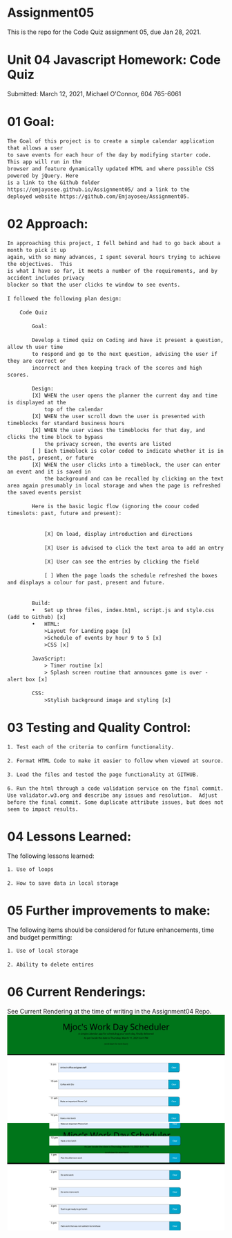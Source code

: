 # Assignment05
This is the repo for the Code Quiz assignment 05, due Jan 28, 2021.


# Unit 04 Javascript Homework: Code Quiz

Submitted: March 12, 2021, Michael O'Connor, 604 765-6061

# 01 Goal: 

    The Goal of this project is to create a simple calendar application that allows a user 
    to save events for each hour of the day by modifying starter code. This app will run in the 
    browser and feature dynamically updated HTML and where possible CSS powered by jQuery. Here 
    is a link to the Github folder https://emjayosee.github.io/Assignment05/ and a link to the 
    deployed website https://github.com/Emjayosee/Assignment05.

# 02 Approach:

    In approaching this project, I fell behind and had to go back about a month to pick it up 
    again, with so many advances, I spent several hours trying to achieve the objectives.  This 
    is what I have so far, it meets a number of the requirements, and by accident includes privacy 
    blocker so that the user clicks te window to see events.  

    I followed the following plan design:

        Code Quiz

            Goal:

            Develop a timed quiz on Coding and have it present a question, allow th user time 
            to respond and go to the next question, advising the user if they are correct or 
            incorrect and then keeping track of the scores and high scores.

            Design:
            [X]	WHEN the user opens the planner the current day and time is displayed at the 
                top of the calendar
            [X]	WHEN the user scroll down the user is presented with timeblocks for standard business hours
            [X] WHEN the user views the timeblocks for that day, and clicks the time block to bypass 
                the privacy screen, the events are listed
            [ ] Each timeblock is color coded to indicate whether it is in the past, present, or future
            [X] WHEN the user clicks into a timeblock, the user can enter an event and it is saved in 
                the background and can be recalled by clicking on the text area again presumably in local storage and when the page is refreshed the saved events persist   
            
            Here is the basic logic flow (ignoring the coour coded timeslots: past, future and present):


                [X] On load, display introduction and directions

                [X] User is advised to click the text area to add an entry

                [X] User can see the entries by clicking the field

                [ ] When the page loads the schedule refreshed the boxes and displays a colour for past, present and future.


            Build:
            •	Set up three files, index.html, script.js and style.css (add to Github) [x]
            •	HTML:
                >Layout for Landing page [x]
                >Schedule of events by hour 9 to 5 [x]
                >CSS [x]

            JavaScript: 
                > Timer routine [x]
                > Splash screen routine that announces game is over - alert box [x]
            
            CSS:
                >Stylish background image and styling [x]
            


# 03 Testing and Quality Control:

    1. Test each of the criteria to confirm functionality.

    2. Format HTML Code to make it easier to follow when viewed at source.

    3. Load the files and tested the page functionality at GITHUB.

    6. Run the html through a code validation service on the final commit.  Use validator.w3.org and describe any issues and resolution.  Adjust before the final commit. Some duplicate attribute issues, but does not seem to impact results.

# 04 Lessons Learned:

The following lessons learned:

    1. Use of loops

    2. How to save data in local storage


# 05 Further improvements to make:

The following items should be considered for future enhancements, time and budget permitting:

    1. Use of local storage

    2. Ability to delete entires


# 06 Current Renderings:

See Current Rendering at the time of writing in the Assignment04 Repo. 
![alt text](Assets/Images/Morning.png)
![alt text](Assets/Images/Afternoon.png)
